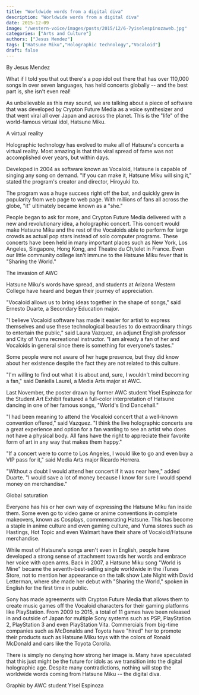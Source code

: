 ```yaml
---
title: "Worldwide words from a digital diva"
description: "Worldwide words from a digital diva"
date: 2015-12-09
image: "/western-voice/images/posts/2015/12/6-7yiselespinozaweb.jpg"
categories: ["Arts and Culture"]
authors: ["Jesus Mendez"]
tags: ["Hatsune Miku","Holographic technology","Vocaloid"]
draft: false
---
```

By Jesus Mendez

What if I told you that out there's a pop idol out there that has over 110,000 songs in over seven languages, has held concerts globally -- and the best part is, she isn't even real!

As unbelievable as this may sound, we are talking about a piece of software that was developed by Crypton Future Media as a voice synthesizer and that went viral all over Japan and across the planet. This is the "life" of the world-famous virtual idol, Hatsune Miku.

A virtual reality

Holographic technology has evolved to make all of Hatsune's concerts a virtual reality. Most amazing is that this viral spread of fame was not accomplished over years, but within days.

Developed in 2004 as software known as Vocaloid, Hatsune is capable of singing any song on demand. "If you can make it, Hatsune Miku will sing it," stated the program's creator and director, Hiroyuki Ito.

The program was a huge success right off the bat, and quickly grew in popularity from web page to web page. With millions of fans all across the globe, "it" ultimately became known as a "she."

People began to ask for more, and Crypton Future Media delivered with a new and revolutionary idea, a holographic concert. This concert would make Hatsune Miku and the rest of the Vocaloids able to perform for large crowds as actual pop stars instead of solo computer programs. These concerts have been held in many important places such as New York, Los Angeles, Singapore, Hong Kong, and Theatre du Ch‚telet in France. Even our little community college isn't immune to the Hatsune Miku fever that is "Sharing the World."

The invasion of AWC

Hatsune Miku's words have spread, and students at Arizona Western College have heard and begun their journey of appreciation.

"Vocaloid allows us to bring ideas together in the shape of songs," said Ernesto Duarte, a Secondary Education major.

"I believe Vocaloid software has made it easier for artist to express themselves and use these technological beauties to do extraordinary things to entertain the public," said Laura Vazquez, an adjunct English professor and City of Yuma recreational instructor. "I am already a fan of her and Vocaloids in general since there is something for everyone's tastes."

Some people were not aware of her huge presence, but they did know about her existence despite the fact they are not related to this culture.

"I'm willing to find out what it is about and, sure, I wouldn't mind becoming a fan," said Daniella Laurel, a Media Arts major at AWC.

Last November, the poster drawn by former AWC student Yisel Espinoza for the Student Art Exhibit featured a full-color interpretation of Hatsune dancing in one of her famous songs, "World's End Dancehall."

"I had been meaning to attend the Vocaloid concert that a well-known convention offered," said Vazquez. "I think the live holographic concerts are a great experience and option for a fan wanting to see an artist who does not have a physical body. All fans have the right to appreciate their favorite form of art in any way that makes them happy."

"If a concert were to come to Los Angeles, I would like to go and even buy a VIP pass for it," said Media Arts major Ricardo Herrera.

"Without a doubt I would attend her concert if it was near here," added Duarte. "I would save a lot of money because I know for sure I would spend money on merchandise."

Global saturation

Everyone has his or her own way of expressing the Hatsune Miku fan inside them. Some even go to video game or anime conventions in complete makeovers, known as Cosplays, commemorating Hatsune. This has become a staple in anime culture and even gaming culture, and Yuma stores such as Hastings, Hot Topic and even Walmart have their share of Vocaloid/Hatsune merchandise.

While most of Hatsune's songs aren't even in English, people have developed a strong sense of attachment towards her words and embrace her voice with open arms. Back in 2007, a Hatsune Miku song "World is Mine" became the seventh-best-selling single worldwide in the iTunes Store, not to mention her appearance on the talk show Late Night with David Letterman, where she made her debut with "Sharing the World," spoken in English for the first time in public.

Sony has made agreements with Crypton Future Media that allows them to create music games off the Vocaloid characters for their gaming platforms like PlayStation. From 2009 to 2015, a total of 11 games have been released in and outside of Japan for multiple Sony systems such as PSP, PlayStation 2, PlayStation 3 and even PlayStation Vita. Commercials from big-time companies such as McDonalds and Toyota have "hired" her to promote their products such as Hatsune Miku toys with the colors of Ronald McDonald and cars like the Toyota Corolla.

There is simply no denying how strong her image is. Many have speculated that this just might be the future for idols as we transition into the digital holographic age. Despite many contradictions, nothing will stop the worldwide words coming from Hatsune Miku -- the digital diva.

Graphic by AWC student YIsel Espinoza